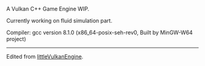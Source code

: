 A Vulkan C++ Game Engine WIP.

Currently working on fluid simulation part.

Compiler: gcc version 8.1.0 (x86_64-posix-seh-rev0, Built by MinGW-W64 project)

---

Edited from [littleVulkanEngine](https://github.com/blurrypiano/littleVulkanEngine).